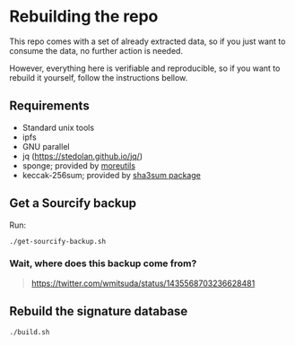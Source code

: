 # Rebuilding the repo

This repo comes with a set of already extracted data, so if you just want to consume the data, no further action is needed.

However, everything here is verifiable and reproducible, so if you want to rebuild it yourself, follow the instructions bellow.

## Requirements

- Standard unix tools
- ipfs
- GNU parallel
- jq (https://stedolan.github.io/jq/)
- sponge; provided by [moreutils](https://joeyh.name/code/moreutils/)
- keccak-256sum; provided by [sha3sum package](https://github.com/maandree/sha3sum)

## Get a Sourcify backup

Run:

```
./get-sourcify-backup.sh
```

### Wait, where does this backup come from?

> https://twitter.com/wmitsuda/status/1435568703236628481

## Rebuild the signature database

```
./build.sh
```
